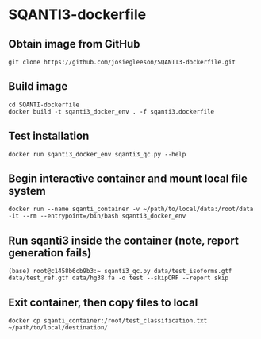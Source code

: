 # SQANTI3-dockerfile

## Obtain image from GitHub
```
git clone https://github.com/josiegleeson/SQANTI3-dockerfile.git
```

## Build image
```
cd SQANTI-dockerfile
docker build -t sqanti3_docker_env . -f sqanti3.dockerfile
```

## Test installation
```
docker run sqanti3_docker_env sqanti3_qc.py --help
```

## Begin interactive container and mount local file system
```
docker run --name sqanti_container -v ~/path/to/local/data:/root/data -it --rm --entrypoint=/bin/bash sqanti3_docker_env
```

## Run sqanti3 inside the container (note, report generation fails)
```
(base) root@c1458b6cb9b3:~ sqanti3_qc.py data/test_isoforms.gtf data/test_ref.gtf data/hg38.fa -o test --skipORF --report skip
```

## Exit container, then copy files to local
```
docker cp sqanti_container:/root/test_classification.txt ~/path/to/local/destination/
```
